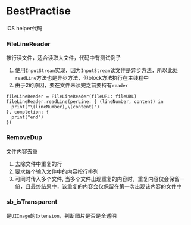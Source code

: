 # BestPractise
iOS helper代码

### FileLineReader

按行读文件，适合读取大文件，代码中有测试例子

1. 使用`InputStream`实现，因为`InputStream`读文件是异步方法，所以此处`readLine`方法也是异步方法，但block方法执行在主线程中
3. 由于2的原因，要在文件未读完之前要持有`reader`

```
fileLineReader = FileLineReader(fileURL: fileURL)
fileLineReader.readLine(perLine: { (lineNumber, content) in
  print("\(lineNumber),\(content)")
}, completion: {
  print("end")
})
```
### RemoveDup

文件内容去重

1. 去除文件中重复的行
2. 要求每个输入文件中的内容按行排列
3. 可同时传入多个文件, 当多个文件出现重复的内容时，重复内容仅会保留一份，且最终结果中，该重复的内容会仅保留在第一次出现该内容的文件中


### sb_isTransparent

是`UIImage`的`Extension`，判断图片是否是全透明
